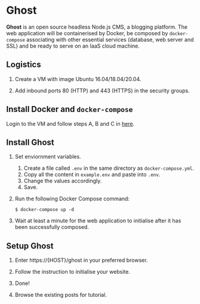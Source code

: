 # Ghost

**Ghost** is an open source headless Node.js CMS, a blogging platform. The web application will be containerised by Docker, be composed by `docker-compose` associating with other essential services (database, web server and SSL) and be ready to serve on an IaaS cloud machine.

## Logistics

1. Create a VM with image Ubuntu 16.04/18.04/20.04.

2. Add inbound ports 80 (HTTP) and 443 (HTTPS) in the security groups.

## Install Docker and ```docker-compose```

Login to the VM and follow steps A, B and C in [here](https://luojiahai.net/install-docker-engine-on-ubuntu/).

## Install Ghost

1. Set enviornment variables. 
   1. Create a file called `.env` in the same directory as `docker-compose.yml`.
   2. Copy all the content in `example.env` and paste into `.env`.
   3. Change the values accordingly.
   4. Save.

2. Run the following Docker Compose command:
   ```
   $ docker-compose up -d
   ```
   
3. Wait at least a minute for the web application to initialise after it has been successfully composed.

## Setup Ghost

1. Enter https://{HOST}/ghost in your preferred browser.

2. Follow the instruction to initialise your website.

3. Done! 

4. Browse the existing posts for tutorial.
